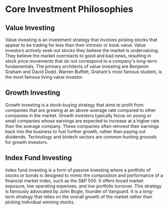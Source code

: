 # Core Investment Philosophies

## Value Investing
Value investing is an investment strategy that involves picking stocks that appear to be trading for less than their intrinsic or book value. Value investors actively seek out stocks they believe the market is undervaluing. They believe the market overreacts to good and bad news, resulting in stock price movements that do not correspond to a company's long-term fundamentals. The primary architects of value investing are Benjamin Graham and David Dodd. Warren Buffett, Graham's most famous student, is the most famous living value investor.

## Growth Investing
Growth investing is a stock-buying strategy that aims to profit from companies that are growing at an above-average rate compared to other companies in the market. Growth investors typically focus on young or small companies whose earnings are expected to increase at a higher rate than the average company. These companies often reinvest their earnings back into the business to fuel further growth, rather than paying out dividends. Technology and biotech sectors are common hunting grounds for growth investors.

## Index Fund Investing
Index fund investing is a form of passive investing where a portfolio of stocks or bonds is designed to mimic the composition and performance of a financial market index, such as the S&P 500. It offers broad market exposure, low operating expenses, and low portfolio turnover. This strategy is famously advocated by John Bogle, founder of Vanguard. It is a long-term strategy that relies on the overall growth of the market rather than picking individual winning stocks.